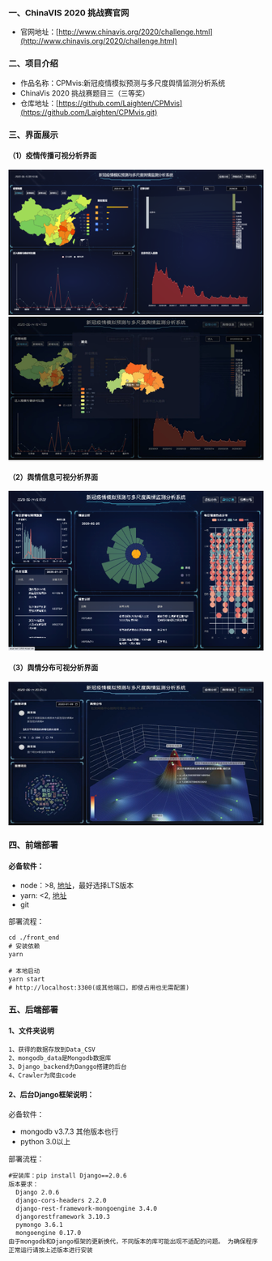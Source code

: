 ### 一、ChinaVIS 2020 挑战赛官网
- 官网地址：[http://www.chinavis.org/2020/challenge.html](http://www.chinavis.org/2020/challenge.html)
### 二、项目介绍
- 作品名称：CPMvis:新冠疫情模拟预测与多尺度舆情监测分析系统
- ChinaVis 2020 挑战赛题目三（三等奖）
- 仓库地址：[https://github.com/Laighten/CPMvis](https://github.com/Laighten/CPMvis.git)
### 三、界面展示
#### （1）疫情传播可视分析界面
![疫情传播可视分析界面](https://github.com/Laighten/CPMvis/raw/master/img/图片1.png)
![疫情传播可视分析界面](https://github.com/Laighten/CPMvis/raw/master/img/图片2.png)
#### （2）舆情信息可视分析界面
![舆情信息可视分析界面](https://github.com/Laighten/CPMvis/raw/master/img/图片3.png)
#### （3）舆情分布可视分析界面
![舆情分布可视分析界面](https://github.com/Laighten/CPMvis/raw/master/img/图片4.png)
### 四、前端部署

#### 必备软件：

- node：>8, [地址](https://nodejs.org/zh-cn/)，最好选择LTS版本
- yarn: <2, [地址](https://classic.yarnpkg.com/en/docs/install)
- git

部署流程：

``` shell
cd ./front_end
# 安装依赖
yarn

# 本地启动
yarn start
# http://localhost:3300(或其他端口，即使占用也无需配置)
```
### 五、后端部署

#### 1、文件夹说明
```
1、获得的数据存放到Data_CSV 
2、mongodb_data是Mongodb数据库
3、Django_backend为Danggo搭建的后台
4、Crawler为爬虫code
```
#### 2、后台Django框架说明：
必备软件：
- mongodb v3.7.3 其他版本也行
- python 3.0以上

部署流程：
``` 下载完成后按以下版本安装python库
#安装库：pip install Django==2.0.6
版本要求：
  Django 2.0.6 
  django-cors-headers 2.2.0 
  django-rest-framework-mongoengine 3.4.0 
  djangorestframework 3.10.3 
  pymongo 3.6.1 
  mongoengine 0.17.0 
由于mongodb和Django框架的更新换代，不同版本的库可能出现不适配的问题。 为确保程序正常运行请按上述版本进行安装
```

